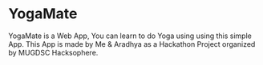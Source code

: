 # YogaMate
YogaMate is a Web App, You can learn to do Yoga using using this simple App.
This App is made by Me & Aradhya as a Hackathon Project organized by MUGDSC Hacksophere.

